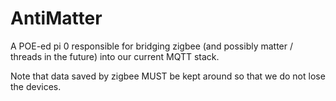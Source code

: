 # AntiMatter

A POE-ed pi 0 responsible for bridging zigbee (and possibly matter / threads in the future)
into our current MQTT stack.

Note that data saved by zigbee MUST be kept around so that we do not lose the devices.
